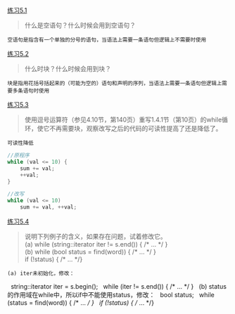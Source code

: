 [练习5.1](#)

>什么是空语句？什么时候会用到空语句？

    空语句是指含有一个单独的分号的语句，当语法上需要一条语句但逻辑上不需要时使用

[练习5.2](#)

>什么时块？什么时候会用到块？

    块是指用花括号括起来的（可能为空的）语句和声明的序列，当语法上需要一条语句但逻辑上需要多条语句时使用

[练习5.3](#)

>使用逗号运算符（参见4.10节，第140页）重写1.4.1节（第10页）的while循环，使它不再需要块，观察改写之后的代码的可读性提高了还是降低了。

    可读性降低

```cpp
//原程序
while (val <= 10) {
    sum += val;
    ++val;
}

//改写
while (val <= 10)
    sum += val, ++val;
```

[练习5.4](#)

>说明下列例子的含义，如果存在问题，试着修改它。  
(a) while (string::iterator iter != s.end()) { /* ... \*/ }  
(b) while (bool status = find(word)) { /* ... \*/ }  
        if (!status) { /* ... \*/}
        
    (a) iter未初始化，修改：
        string::iterator iter = s.begin();
        while (iter != s.end()) { /* ... \*/ }  
    (b) status的作用域在while中，所以if中不能使用status，修改：
        bool status;
        while (status = find(word)) { /* ... */ }  
            if (!status) { /* ... */}
